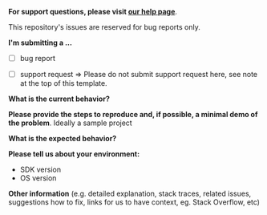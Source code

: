 **For support questions, please visit [our help page](https://smooch.io/help/)**.

This repository's issues are reserved for bug reports only.

 **I'm submitting a ...**
  - [ ] bug report
  - [ ] support request => Please do not submit support request here, see note at the top of this template.


 **What is the current behavior?**



 **Please provide the steps to reproduce and, if possible, a minimal demo of the problem**. Ideally a sample project



 **What is the expected behavior?**



 **Please tell us about your environment:**
- SDK version
- OS version



 **Other information** (e.g. detailed explanation, stack traces, related issues, suggestions how to fix, links for us to have context, eg. Stack Overflow, etc)
